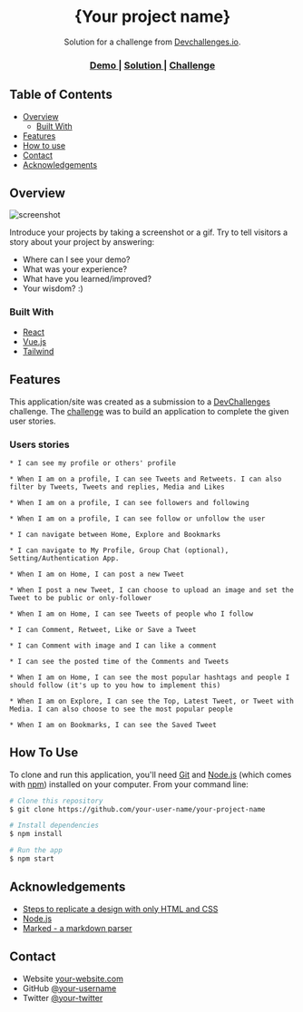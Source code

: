 <!-- Please update value in the {}  -->

<h1 align="center">{Your project name}</h1>

<div align="center">
   Solution for a challenge from  <a href="http://devchallenges.io" target="_blank">Devchallenges.io</a>.
</div>

<div align="center">
  <h3>
    <a href="https://{your-demo-link.your-domain}">
      Demo
    </a>
    <span> | </span>
    <a href="https://{your-url-to-the-solution}">
      Solution
    </a>
    <span> | </span>
    <a href="https://devchallenges.io/challenges/rleoQc34THclWx1cFFKH">
      Challenge
    </a>
  </h3>
</div>

<!-- TABLE OF CONTENTS -->

## Table of Contents

- [Overview](#overview)
  - [Built With](#built-with)
- [Features](#features)
- [How to use](#how-to-use)
- [Contact](#contact)
- [Acknowledgements](#acknowledgements)

<!-- OVERVIEW -->

## Overview

![screenshot](https://user-images.githubusercontent.com/16707738/92399059-5716eb00-f132-11ea-8b14-bcacdc8ec97b.png)

Introduce your projects by taking a screenshot or a gif. Try to tell visitors a story about your project by answering:

- Where can I see your demo?
- What was your experience?
- What have you learned/improved?
- Your wisdom? :)

### Built With

<!-- This section should list any major frameworks that you built your project using. Here are a few examples.-->

- [React](https://reactjs.org/)
- [Vue.js](https://vuejs.org/)
- [Tailwind](https://tailwindcss.com/)

## Features

<!-- List the features of your application or follow the template. Don't share the figma file here :) -->
 
This application/site was created as a submission to a [DevChallenges](https://devchallenges.io/challenges) challenge. The [challenge](https://devchallenges.io/challenges/rleoQc34THclWx1cFFKH) was to build an application to complete the given user stories.
### Users stories
    * I can see my profile or others' profile

    * When I am on a profile, I can see Tweets and Retweets. I can also filter by Tweets, Tweets and replies, Media and Likes

    * When I am on a profile, I can see followers and following

    * When I am on a profile, I can see follow or unfollow the user

    * I can navigate between Home, Explore and Bookmarks

    * I can navigate to My Profile, Group Chat (optional), Setting/Authentication App.

    * When I am on Home, I can post a new Tweet

    * When I post a new Tweet, I can choose to upload an image and set the Tweet to be public or only-follower

    * When I am on Home, I can see Tweets of people who I follow

    * I can Comment, Retweet, Like or Save a Tweet

    * I can Comment with image and I can like a comment

    * I can see the posted time of the Comments and Tweets

    * When I am on Home, I can see the most popular hashtags and people I should follow (it's up to you how to implement this)

    * When I am on Explore, I can see the Top, Latest Tweet, or Tweet with Media. I can also choose to see the most popular people

    * When I am on Bookmarks, I can see the Saved Tweet

## How To Use

<!-- Example: -->

To clone and run this application, you'll need [Git](https://git-scm.com) and [Node.js](https://nodejs.org/en/download/) (which comes with [npm](http://npmjs.com)) installed on your computer. From your command line:

```bash
# Clone this repository
$ git clone https://github.com/your-user-name/your-project-name

# Install dependencies
$ npm install

# Run the app
$ npm start
```

## Acknowledgements

<!-- This section should list any articles or add-ons/plugins that helps you to complete the project. This is optional but it will help you in the future. For example: -->

- [Steps to replicate a design with only HTML and CSS](https://devchallenges-blogs.web.app/how-to-replicate-design/)
- [Node.js](https://nodejs.org/)
- [Marked - a markdown parser](https://github.com/chjj/marked)

## Contact

- Website [your-website.com](https://{your-web-site-link})
- GitHub [@your-username](https://{github.com/your-usermame})
- Twitter [@your-twitter](https://{twitter.com/your-username})